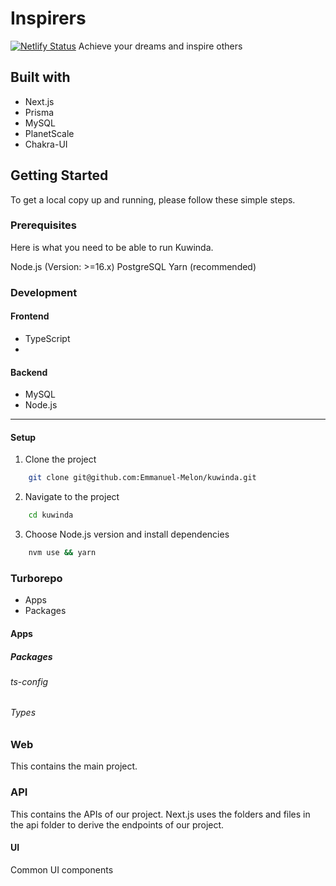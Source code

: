 # Inspirers

[![Netlify Status](https://api.netlify.com/api/v1/badges/2590dcd2-77a9-4b8a-ab9c-c59fa49f9a8a/deploy-status)](https://app.netlify.com/sites/inspirers/deploys)
Achieve your dreams and inspire others

## Built with

- Next.js
- Prisma
- MySQL
- PlanetScale
- Chakra-UI

## Getting Started

To get a local copy up and running, please follow these simple steps.

### Prerequisites

Here is what you need to be able to run Kuwinda.

Node.js (Version: >=16.x)
PostgreSQL
Yarn (recommended)

### Development

#### Frontend

- TypeScript
-

#### Backend

- MySQL
- Node.js

---

#### Setup

1. Clone the project

```bash
    git clone git@github.com:Emmanuel-Melon/kuwinda.git
```

2. Navigate to the project

```bash
    cd kuwinda
```

3. Choose Node.js version and install dependencies

```bash
    nvm use && yarn
```

### Turborepo

- Apps
- Packages

#### Apps

##### Packages

###### ts-config

###### Types

### Web

This contains the main project.

### API

This contains the APIs of our project. Next.js uses the folders and files in the api folder to derive the endpoints of our project.

#### UI

Common UI components
